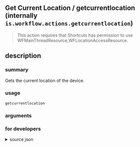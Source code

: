 
## Get Current Location / getcurrentlocation (internally `is.workflow.actions.getcurrentlocation`)


> This action requires that Shortcuts has permission to use WFMainThreadResource,WFLocationAccessResource.


## description
### summary
Gets the current location of the device.


### usage
`getcurrentlocation `

### arguments


### for developers

<details><summary>source json</summary>
<p>
```json
{
	"ActionClass": "WFGetCurrentLocationAction",
	"ActionKeywords": [
		"gps",
		"map",
		"place",
		"address"
	],
	"Category": "Location",
	"Description": {
		"DescriptionSummary": "Gets the current location of the device."
	},
	"IconName": "Location.png",
	"Name": "Get Current Location",
	"Output": {
		"Multiple": false,
		"OutputName": "Current Location",
		"Types": [
			"CLLocation"
		]
	},
	"RequiredResources": [
		"WFMainThreadResource",
		"WFLocationAccessResource"
	],
	"ShortName": "Current Location",
	"UnsupportedEnvironments": [
		"Background"
	]
}
```
</p></details>
